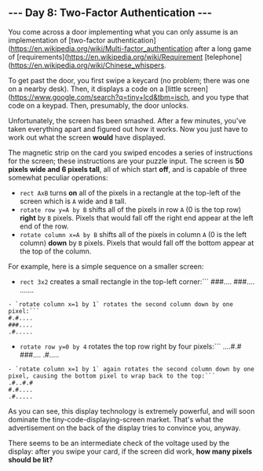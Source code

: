 ## --- Day 8: Two-Factor Authentication ---
You come across a door implementing what you can only assume is an implementation of [two-factor authentication](https://en.wikipedia.org/wiki/Multi-factor_authentication after a long game of [requirements](https://en.wikipedia.org/wiki/Requirement [telephone](https://en.wikipedia.org/wiki/Chinese_whispers.
 
To get past the door, you first swipe a keycard (no problem; there was one on a nearby desk). Then, it displays a code on a [little screen](https://www.google.com/search?q=tiny+lcd&tbm=isch, and you type that code on a keypad. Then, presumably, the door unlocks.
 
Unfortunately, the screen has been smashed. After a few minutes, you've taken everything apart and figured out how it works. Now you just have to work out what the screen **would** have displayed.
 
The magnetic strip on the card you swiped encodes a series of instructions for the screen; these instructions are your puzzle input. The screen is **50 pixels wide and 6 pixels tall**, all of which start **off**, and is capable of three somewhat peculiar operations:
 
- `rect AxB` turns **on** all of the pixels in a rectangle at the top-left of the screen which is `A` wide and `B` tall.
- `rotate row y=A by B` shifts all of the pixels in row `A` (0 is the top row) **right** by `B` pixels. Pixels that would fall off the right end appear at the left end of the row.
- `rotate column x=A by B` shifts all of the pixels in column `A` (0 is the left column) **down** by `B` pixels. Pixels that would fall off the bottom appear at the top of the column.
 
For example, here is a simple sequence on a smaller screen:
 
- `rect 3x2` creates a small rectangle in the top-left corner:```
###....
###....
.......
```
- `rotate column x=1 by 1` rotates the second column down by one pixel:```
#.#....
###....
.#.....
```
- `rotate row y=0 by 4` rotates the top row right by four pixels:```
....#.#
###....
.#.....
```
- `rotate column x=1 by 1` again rotates the second column down by one pixel, causing the bottom pixel to wrap back to the top:```
.#..#.#
#.#....
.#.....
```
 
As you can see, this display technology is extremely powerful, and will soon dominate the tiny-code-displaying-screen market. That's what the advertisement on the back of the display tries to convince you, anyway.
 
There seems to be an intermediate check of the voltage used by the display: after you swipe your card, if the screen did work, **how many pixels should be lit?**
 